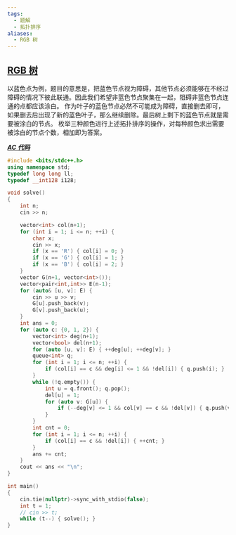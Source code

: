 ```yaml
---
tags:
  - 题解
  - 拓扑排序
aliases:
  - RGB 树
---
```

## [RGB 树](https://codeforces.com/gym/105887/problem/J)

以蓝色点为例，题目的意思是，把蓝色节点视为障碍，其他节点必须能够在不经过障碍的情况下彼此联通。因此我们希望非蓝色节点聚集在一起，阻碍非蓝色节点连通的点都应该涂白。
作为叶子的蓝色节点必然不可能成为障碍，直接删去即可，如果删去后出现了新的蓝色叶子，那么继续删除。最后树上剩下的蓝色节点就是需要被涂白的节点。
枚举三种颜色进行上述拓扑排序的操作，对每种颜色求出需要被涂白的节点个数，相加即为答案。

[***AC 代码***](https://codeforces.com/gym/105887/submission/328373980)

```cpp
#include <bits/stdc++.h>
using namespace std;
typedef long long ll;
typedef __int128 i128;

void solve()
{
    int n;
    cin >> n;

    vector<int> col(n+1);
    for (int i = 1; i <= n; ++i) {
        char x;
        cin >> x;
        if (x == 'R') { col[i] = 0; }
        if (x == 'G') { col[i] = 1; }
        if (x == 'B') { col[i] = 2; }
    }
    vector G(n+1, vector<int>());
    vector<pair<int,int>> E(n-1);
    for (auto& [u, v]: E) {
        cin >> u >> v;
        G[u].push_back(v);
        G[v].push_back(u);
    }
    int ans = 0;
    for (auto c: {0, 1, 2}) {
        vector<int> deg(n+1);
        vector<bool> del(n+1);
        for (auto [u, v]: E) { ++deg[u]; ++deg[v]; }
        queue<int> q;
        for (int i = 1; i <= n; ++i) {
            if (col[i] == c && deg[i] <= 1 && !del[i]) { q.push(i); }
        }
        while (!q.empty()) {
            int u = q.front(); q.pop();
            del[u] = 1;
            for (auto v: G[u]) {
                if (--deg[v] <= 1 && col[v] == c && !del[v]) { q.push(v); }
            }
        }
        int cnt = 0;
        for (int i = 1; i <= n; ++i) {
            if (col[i] == c && !del[i]) { ++cnt; }
        }
        ans += cnt;
    }
    cout << ans << "\n";
}

int main()
{
    cin.tie(nullptr)->sync_with_stdio(false);
    int t = 1;
    // cin >> t;
    while (t--) { solve(); }
}
```
